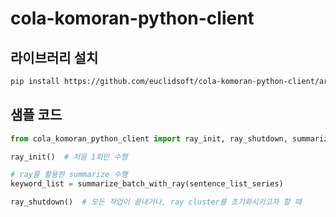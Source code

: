 # cola-komoran-python-client

## 라이브러리 설치

```sh
pip install https://github.com/euclidsoft/cola-komoran-python-client/archive/1.0.0.zip
```

## 샘플 코드

```python
from cola_komoran_python_client import ray_init, ray_shutdown, summarize_batch_with_ray

ray_init()  # 처음 1회만 수행

# ray를 활용한 summarize 수행
keyword_list = summarize_batch_with_ray(sentence_list_series)

ray_shutdown()  # 모든 작업이 끝내거나, ray cluster를 초기화시키고자 할 때
```


